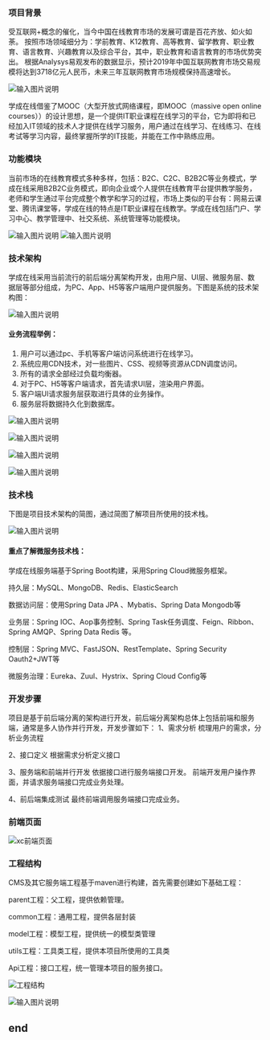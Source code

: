 ### 项目背景

受互联网+概念的催化，当今中国在线教育市场的发展可谓是百花齐放、如火如荼。 按照市场领域细分为：学前教育、K12教育、高等教育、留学教育、职业教育、语言教育、兴趣教育以及综合平台，其中，职业教育和语言教育的市场优势突出。 根据Analysys易观发布的数据显示，预计2019年中国互联网教育市场交易规模将达到3718亿元人民币，未来三年互联网教育市场规模保持高速增长。

![输入图片说明](https://images.gitee.com/uploads/images/2020/0707/141836_8eb5bfe8_800553.png "472B78CD-699E-494f-BC84-5CFD43E7C6DB.png")

学成在线借鉴了MOOC（大型开放式网络课程，即MOOC（massive open online courses））的设计思想，是一个提供IT职业课程在线学习的平台，它为即将和已经加入IT领域的技术人才提供在线学习服务，用户通过在线学习、在线练习、在线考试等学习内容，最终掌握所学的IT技能，并能在工作中熟练应用。

### 功能模块

当前市场的在线教育模式多种多样，包括：B2C、C2C、B2B2C等业务模式，学成在线采用B2B2C业务模式，即向企业或个人提供在线教育平台提供教学服务，老师和学生通过平台完成整个教学和学习的过程，市场上类似的平台有：网易云课堂、腾讯课堂等，学成在线的特点是IT职业课程在线教学。学成在线包括门户、学习中心、教学管理中、社交系统、系统管理等功能模块。

![输入图片说明](https://images.gitee.com/uploads/images/2020/0617/161602_e1209ff3_800553.png "xcgn.png")
![输入图片说明](https://images.gitee.com/uploads/images/2020/0707/142020_40a517cb_800553.png "屏幕截图.png")

### 技术架构

学成在线采用当前流行的前后端分离架构开发，由用户层、UI层、微服务层、数据层等部分组成，为PC、App、H5等客户端用户提供服务。下图是系统的技术架构图：

![输入图片说明](https://images.gitee.com/uploads/images/2020/0617/161541_e0e61256_800553.png "xcjx.png")

#### 业务流程举例：

1. 用户可以通过pc、手机等客户端访问系统进行在线学习。
2. 系统应用CDN技术，对一些图片、CSS、视频等资源从CDN调度访问。
3. 所有的请求全部经过负载均衡器。
4. 对于PC、H5等客户端请求，首先请求UI层，渲染用户界面。
5. 客户端UI请求服务层获取进行具体的业务操作。
6. 服务层将数据持久化到数据库。

![输入图片说明](https://images.gitee.com/uploads/images/2020/0707/142642_9e56a1f0_800553.png "屏幕截图.png")

![输入图片说明](https://images.gitee.com/uploads/images/2020/0707/142716_3ad8536b_800553.png "屏幕截图.png")

![输入图片说明](https://images.gitee.com/uploads/images/2020/0707/142726_1ca66a9a_800553.png "屏幕截图.png")

![输入图片说明](https://images.gitee.com/uploads/images/2020/0707/142736_ea11423b_800553.png "屏幕截图.png")

### 技术栈
下图是项目技术架构的简图，通过简图了解项目所使用的技术栈。

![输入图片说明](https://images.gitee.com/uploads/images/2020/0707/142807_0aaf6264_800553.png "屏幕截图.png")

#### 重点了解微服务技术栈：
学成在线服务端基于Spring Boot构建，采用Spring Cloud微服务框架。

持久层：MySQL、MongoDB、Redis、ElasticSearch

数据访问层：使用Spring Data JPA 、Mybatis、Spring Data Mongodb等

业务层：Spring IOC、Aop事务控制、Spring Task任务调度、Feign、Ribbon、Spring AMQP、Spring Data Redis
等。

控制层：Spring MVC、FastJSON、RestTemplate、Spring Security Oauth2+JWT等

微服务治理：Eureka、Zuul、Hystrix、Spring Cloud Config等

### 开发步骤

项目是基于前后端分离的架构进行开发，前后端分离架构总体上包括前端和服务端，通常是多人协作并行开发，开发步骤如下：
1、需求分析
梳理用户的需求，分析业务流程

2、接口定义
根据需求分析定义接口

3、服务端和前端并行开发
依据接口进行服务端接口开发。
前端开发用户操作界面，并请求服务端接口完成业务处理。

4、前后端集成测试
最终前端调用服务端接口完成业务。

### 前端页面

![xc前端页面](https://images.gitee.com/uploads/images/2020/0707/143029_36e58658_800553.png "屏幕截图.png")


### 工程结构

CMS及其它服务端工程基于maven进行构建，首先需要创建如下基础工程：

parent工程：父工程，提供依赖管理。

common工程：通用工程，提供各层封装

model工程：模型工程，提供统一的模型类管理

utils工程：工具类工程，提供本项目所使用的工具类

Api工程：接口工程，统一管理本项目的服务接口。

![工程结构](https://images.gitee.com/uploads/images/2020/0707/143310_080aea5d_800553.png "屏幕截图.png")


![输入图片说明](https://images.gitee.com/uploads/images/2020/0707/143745_7c169e78_800553.png "屏幕截图.png")



## end